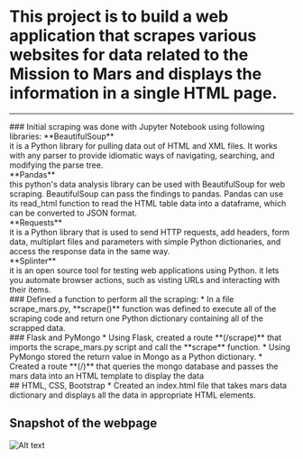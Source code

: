 # This project is to build a web application that scrapes various websites for data related to the Mission to Mars and displays the information in a single HTML page.
<hr>
### Initial scraping was done with Jupyter Notebook using following libraries:
**BeautifulSoup**<br>
it is a Python library for pulling data out of HTML and XML files. It works with any parser to provide idiomatic ways of navigating, searching, and modifying the parse tree.
<br>
**Pandas**<br>
this python's data analysis library can be used with BeautifulSoup for web scraping. BeautifulSoup can pass the findings to pandas. Pandas can use its read_html function to read the HTML table data into a dataframe, which can be converted to JSON format.
<br>
**Requests**<br>
it is a Python library that is used to send HTTP requests, add headers, form data, multiplart files and parameters with simple Python dictionaries, and access the response data in the same way.
<br>
**Splinter**<br>
it is an open source tool for testing web applications using Python. it lets you automate browser actions, such as visting URLs and interacting with their items.
<br>
### Defined a function to perform all the scraping:
* In a file scrape_mars.py, **scrape()** function was defined to execute all of the scraping code and return one Python dictionary containing all of the scrapped data.
<br>
### Flask and PyMongo
* Using Flask, created a route **(/scrape)** that imports the scrape_mars.py script and call the **scrape** function.
* Using PyMongo stored the return value in Mongo as a Python dictionary.
* Created a route **(/)** that queries the mongo database and passes the mars data into an HTML template to display the data
<br>
## HTML, CSS, Bootstrap
* Created an index.html file that takes mars data dictionary and displays all the data in appropriate HTML elements.

## Snapshot of the webpage
![Alt text](webpage.png?raw=true "Optional Title")
